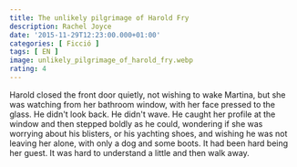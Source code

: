 ```yaml
---
title: The unlikely pilgrimage of Harold Fry
description: Rachel Joyce
date: '2015-11-29T12:23:00.000+01:00'
categories: [ Ficció ]
tags: [ EN ]
image: unlikely_pilgrimage_of_harold_fry.webp
rating: 4
---
```


Harold closed the front door quietly, not wishing to wake Martina, but she was watching from her bathroom window, with her face pressed to the glass. He didn't look back. He didn't wave. He caught her profile at the window and then stepped boldly as he could, wondering if she was worrying about his blisters, or his yachting shoes, and wishing he was not leaving her alone, with only a dog and some boots. It had been hard being her guest. It was hard to understand a little and then walk away.
